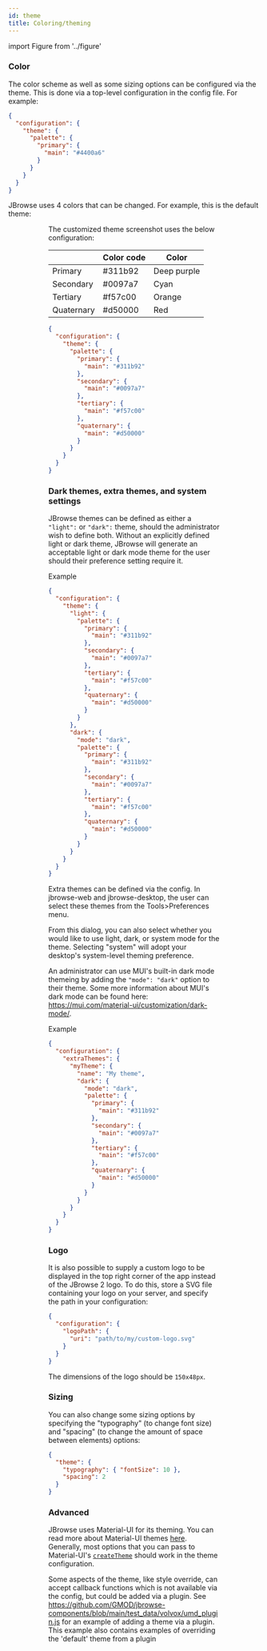 ```yaml
---
id: theme
title: Coloring/theming
---
```


import Figure from '../figure'

### Color

The color scheme as well as some sizing options can be configured via the theme.
This is done via a top-level configuration in the config file. For example:

```json
{
  "configuration": {
    "theme": {
      "palette": {
        "primary": {
          "main": "#4400a6"
        }
      }
    }
  }
}
```

JBrowse uses 4 colors that can be changed. For example, this is the default
theme:

<Figure src="/img/default_theme.png" caption="Example screenshot showing the default theme"/>

<Figure src="/img/customized_theme.png" caption="Example screenshot showing the customized theme"/>

The customized theme screenshot uses the below configuration:

|            | Color code | Color       |
| ---------- | ---------- | ----------- |
| Primary    | #311b92    | Deep purple |
| Secondary  | #0097a7    | Cyan        |
| Tertiary   | #f57c00    | Orange      |
| Quaternary | #d50000    | Red         |

```json
{
  "configuration": {
    "theme": {
      "palette": {
        "primary": {
          "main": "#311b92"
        },
        "secondary": {
          "main": "#0097a7"
        },
        "tertiary": {
          "main": "#f57c00"
        },
        "quaternary": {
          "main": "#d50000"
        }
      }
    }
  }
}
```

### Dark themes, extra themes, and system settings

JBrowse themes can be defined as either a `"light":` or `"dark":` theme, should
the administrator wish to define both. Without an explicitly defined light or
dark theme, JBrowse will generate an acceptable light or dark mode theme for the
user should their preference setting require it.

Example

```json
{
  "configuration": {
    "theme": {
      "light": {
        "palette": {
          "primary": {
            "main": "#311b92"
          },
          "secondary": {
            "main": "#0097a7"
          },
          "tertiary": {
            "main": "#f57c00"
          },
          "quaternary": {
            "main": "#d50000"
          }
        }
      },
      "dark": {
        "mode": "dark",
        "palette": {
          "primary": {
            "main": "#311b92"
          },
          "secondary": {
            "main": "#0097a7"
          },
          "tertiary": {
            "main": "#f57c00"
          },
          "quaternary": {
            "main": "#d50000"
          }
        }
      }
    }
  }
}
```

Extra themes can be defined via the config. In jbrowse-web and jbrowse-desktop,
the user can select these themes from the Tools>Preferences menu.

From this dialog, you can also select whether you would like to use light, dark,
or system mode for the theme. Selecting "system" will adopt your desktop's
system-level theming preference.

An administrator can use MUI's built-in dark mode themeing by adding the
`"mode": "dark"` option to their theme. Some more information about MUI's dark
mode can be found here: https://mui.com/material-ui/customization/dark-mode/.

Example

```json
{
  "configuration": {
    "extraThemes": {
      "myTheme": {
        "name": "My theme",
        "dark": {
          "mode": "dark",
          "palette": {
            "primary": {
              "main": "#311b92"
            },
            "secondary": {
              "main": "#0097a7"
            },
            "tertiary": {
              "main": "#f57c00"
            },
            "quaternary": {
              "main": "#d50000"
            }
          }
        }
      }
    }
  }
}
```

### Logo

It is also possible to supply a custom logo to be displayed in the top right
corner of the app instead of the JBrowse 2 logo. To do this, store a SVG file
containing your logo on your server, and specify the path in your configuration:

```json
{
  "configuration": {
    "logoPath": {
      "uri": "path/to/my/custom-logo.svg"
    }
  }
}
```

The dimensions of the logo should be `150x48px`.

### Sizing

You can also change some sizing options by specifying the "typography" (to
change font size) and "spacing" (to change the amount of space between elements)
options:

```json
{
  "theme": {
    "typography": { "fontSize": 10 },
    "spacing": 2
  }
}
```

### Advanced

JBrowse uses Material-UI for its theming. You can read more about Material-UI
themes [here](https://mui.com/material-ui/customization/theming/). Generally,
most options that you can pass to Material-UI's
[`createTheme`](https://mui.com/material-ui/customization/theming/#createtheme-options-args-theme)
should work in the theme configuration.

Some aspects of the theme, like style override, can accept callback functions
which is not available via the config, but could be added via a plugin. See
https://github.com/GMOD/jbrowse-components/blob/main/test_data/volvox/umd_plugin.js
for an example of adding a theme via a plugin. This example also contains
examples of overriding the 'default' theme from a plugin

